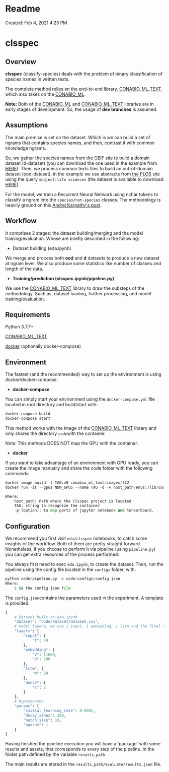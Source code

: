 # Readme

Created: Feb 4, 2021 4:25 PM

# clsspec

## Overview

**clsspec** (classify-species) deals with the problem of binary classification of species names in written texts. 

The complete method relies on the end-to-end library, [CONABIO_ML_TEXT](https://bitbucket.org/conabio_cmd/conabio_ml_text/src/master/), which also takes on the [CONABIO_ML](https://bitbucket.org/conabio_cmd/conabio_ml/src/master/).

**Note:** Both of the [CONABIO_ML](https://bitbucket.org/conabio_cmd/conabio_ml/src/master/) and [CONABIO_ML_TEXT](https://bitbucket.org/conabio_cmd/conabio_ml_text/src/master/) libraries are in early stages of development. So, the usage of **dev branches** is assumed.

## Assumptions

The main premise is set on the dataset. Which is we can build a set of ngrams that contains species names, and then, contrast it with common knowledge ngrams. 

So, we gather the species names from [the GBIF](https://api.gbif.org) site to build a domain dataset (d-dataset) (you can download the one used in the example from [HERE](https://tctp-datasets.s3.us-south.cloud-object-storage.appdomain.cloud/species.txt)). Then, we process common texts files to build an out-of-domain dataset (ood-dataset), in the example we use abstracts from [the PLOS](https://plos.org/) site using the query `subject:life sciences` (the dataset is available to download [HERE](https://tctp-datasets.s3.us-south.cloud-object-storage.appdomain.cloud/clsspec_text_files.zip)).

For the model, we train a Recurrent Neural Network using nchar tokens  to classify a ngram into the `species/not-species` classes. The methodology is heavily ground on this [Andrej Karpathy's post](http://karpathy.github.io/2015/05/21/rnn-effectiveness/).

## Workflow

It comprises 2 stages: the dataset building/merging and the model training/evaluation. Whose are briefly described in the following:

- Dataset building (eda.ipynb)

We merge and process both **ood** and **d** datasets to produce a new dataset at ngram level. We also produce some statistics like number of classes and length of the data.

- **Training/prediction (clsspec.ipynb/pipeline.py)**

We use the [CONABIO_ML_TEXT](https://bitbucket.org/conabio_cmd/conabio_ml_text/src/master/) library to draw the substeps of the methodology. Such as, dataset loading, further processing, and model training/evaluation.

## Requirements

Python 3.7.7+

[CONABIO_ML_TEXT](https://bitbucket.org/conabio_cmd/conabio_ml_text/src/master/)

[docker](https://www.docker.com/) (optionally docker-compose)

## Environment

The fastest (and the recommended) way to set up the environment is using docker/docker-compose.

- **docker-compose**

You can simply start your environment using the `docker-compose.yml` file located in root directory and build/start with:

```python
docker-compose build
docker-compose start
```

This method works with the image of the [CONABIO_ML_TEXT](https://bitbucket.org/conabio_cmd/conabio_ml_text/src/master/) library and only shares the directory `code`with the container.

Note: This methods DOES NOT map the GPU with the container.

- **docker**

If you want to take advantage of an environment with GPU ready, you can create the image manually and share the code folder with the following commands:

```python
docker image build -t TAG:v0 conabio_ml_text/images/tf2
docker run -it --gpus NUM_GPUS --name TAG -d -v host_path/envs:/lib/code_environment/code -p 9000:8888 -p 9001:6006 TAG:v0 bash

Where:
	host_path: Path where the clsspec project is located
	TAG: string to recognize the container
	-p (option): to map ports of jupyter notebook and tensorboard.
```

## Configuration

We recommend you first visit `eda/clsspec` notebooks, to catch some insights of the workflow. Both of them are pretty straight forward. Nonetheless, if you choose to perform it vía pipeline (using `pipeline.py`) you can get extra resources of the process performed. 

You always first need to exec `eda.ipynb`, to create the dataset. Then, run the pipeline using the config file located in the `configs` folder, with:

```python
python code/pipeline.py -c code/configs/config.json
Where:
	c is the config json file
```

The `config.json`contains the parameters used in the experiment. A template is provided:

```python
{
    # Dataset built on eda.ipynb
    "dataset": "code/dataset/dataset.csv", 
	# model layers, we use 1 input, 1 embedding, 1 lstm and the final classifier
    "layers": {
        "input": {
            "T": 49
        },
        "embedding": {
            "V": 11660,
            "D": 100
        },
        "lstm": {
            "M": 20
        },
        "dense": {
            "K": 2
        }
    },
	# hyperparams
    "params": {
        "initial_learning_rate": 0.0001,
        "decay_steps": 200,
        "batch_size": 16,
        "epochs": 1
    }
}
```

Having finished the pipeline execution you will have a 'package' with some results and assets, that corresponds to every step of the pipeline. In the folder path defined by the variable `results_path`

The main results are stored in the `results_path/evaluate/results.json` file.